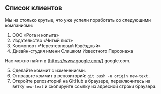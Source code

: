 ## Список клиентов
Мы на столько крутые, что уже успели поработать со следующими компаниями:

   1. ООО «Рога и копыта»
   2. Издательство «Читый лист»
   3.  Космопорт «Черезтерновый Кзвёздный»
   4. Дизайн-студия имени Слишком Известного Персонажа
   
  Нас можно найти в [https://www.google.com/] google.com.

  5. Сделайте коммит с изменениями.
  6. Отправьте коммит в репозиторий: `git push -u origin new-text.`
  7. Откройте репозиторий на GitHub в браузере, переключитесь на ветку `new-text` и скопируйте ссылку из адресной строки браузера.
